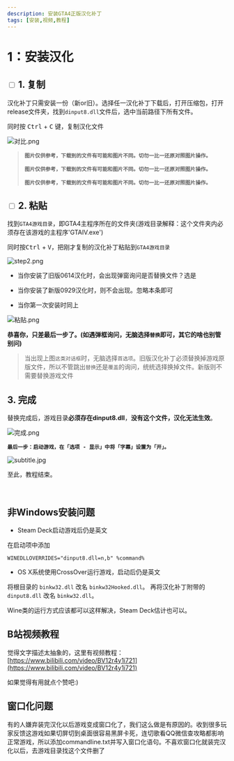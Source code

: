 ```yaml
---
description: 安装GTA4正版汉化补丁
tags: [安装,视频,教程]
---
```


# 1：安装汉化

## <input type='checkbox' /> 1. 复制

汉化补丁只需安装一份（新or旧）。选择任一汉化补丁下载后，打开压缩包，打开release文件夹，找到`dinput8.dll`文件后，选中当前路径下所有文件。

同时按 <kbd>Ctrl</kbd> + <kbd>C</kbd> 键，复制汉化文件

![对比.png](https://cloudflare-imgbed-4n1.pages.dev/file/1734113006374_对比.png)

> **`图片仅供参考，下载到的文件有可能和图片不同。切勿一比一还原对照图片操作。`**
>
> **`图片仅供参考，下载到的文件有可能和图片不同。切勿一比一还原对照图片操作。`**
> 
> **`图片仅供参考，下载到的文件有可能和图片不同。切勿一比一还原对照图片操作。`**

## <input type='checkbox' /> 2. 粘贴 

找到`GTA4游戏目录`，即GTA4主程序所在的文件夹(游戏目录解释：这个文件夹内必须存在该游戏的主程序'GTAIV.exe')

同时按<kbd>Ctrl</kbd> + <kbd>V</kbd>，把刚才复制的汉化补丁粘贴到`GTA4游戏目录`


![step2.png](https://cloudflare-imgbed-4n1.pages.dev/file/1727637228607_step2.png)

- 当你安装了旧版0614汉化时，会出现弹窗询问是否替换文件？选是

- 当你安装了新版0929汉化时，则不会出现。忽略本条即可

- 当你第一次安装时同上

![粘贴.png](https://cloudflare-imgbed-4n1.pages.dev/file/1727637222195_粘贴.png)

**恭喜你，只差最后一步了。(如遇弹框询问，无脑选择`替换`即可，其它的啥也别管别问)**

> 当出现上图`这类对话框`时，无脑选择`首选项`。旧版汉化补丁必须替换掉游戏原版文件，所以不管跳出`替换`还是`覆盖`的询问，统统选择换掉文件。新版则不需要替换游戏文件

##  3. 完成

替换完成后，游戏目录**必须存在dinput8.dll**，**没有这个文件，汉化无法生效**。

![完成.png](https://cloudflare-imgbed-4n1.pages.dev/file/1727637232410_完成.png)

**`最后一步：启动游戏，在「选项 - 显示」中将「字幕」设置为「开」。`**

![subtitle.jpg](https://cloudflare-imgbed-4n1.pages.dev/file/1727637226183_subtitle.jpg)

至此，教程结束。

<br/>


## 非Windows安装问题

- Steam Deck启动游戏后仍是英文

在启动项中添加 
~~~
WINEDLLOVERRIDES="dinput8.dll=n,b" %command% 
~~~

- OS X系统使用CrossOver运行游戏，启动后仍是英文

将根目录的 `binkw32.dll` 改名 `binkw32Hooked.dll`。
再将汉化补丁附带的 `dinput8.dll` 改名 `binkw32.dll`。

Wine类的运行方式应该都可以这样解决，Steam Deck估计也可以。

## B站视频教程

觉得文字描述太抽象的，这里有视频教程：[https://www.bilibili.com/video/BV12r4y1i721](https://www.bilibili.com/video/BV12r4y1i721)

如果觉得有用就点个赞吧:)


## 窗口化问题
 有的人嫌弃装完汉化以后游戏变成窗口化了，我们这么做是有原因的。收到很多玩家反馈这游戏如果切屏切到桌面很容易黑屏卡死，连切歌看QQ微信查攻略都影响正常游戏，所以添加commandline.txt并写入窗口化语句。不喜欢窗口化就装完汉化以后，去游戏目录找这个文件删了